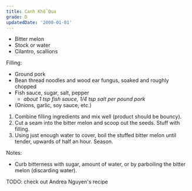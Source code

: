 ```yaml
---
title: Canh Khổ Qua
grade: D
updatedDate: '2000-01-01'
---
```

- Bitter melon
- Stock or water
- Cilantro, scallions

Filling:
- Ground pork
- Bean thread noodles and wood ear fungus, soaked and roughly chopped
- Fish sauce, sugar, salt, pepper
    - *about 1 tsp fish sauce, 1/4 tsp salt per pound pork*
- (Onions, garlic, soy sauce, etc.)


1. Combine filling ingredients and mix well (product should be bouncy).
2. Cut a seam into the bitter melon and scoop out the seeds. Stuff
with filling.
3. Using just enough water to cover, boil the stuffed bitter melon until tender, 
upwards of half an hour. Season.

Notes:
- Curb bitterness with sugar, amount of water, or by parboiling the bitter melon (discarding water).

TODO: check out Andrea Nguyen's recipe